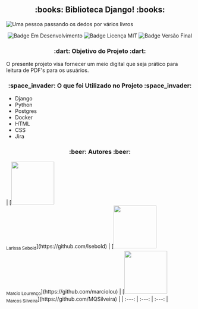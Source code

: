 <h2 align="center"> :books: Biblioteca Django! :books: </h2>

![Uma pessoa passando os dedos por vários livros](https://gifs.eco.br/wp-content/uploads/2022/10/gifs-de-leitura-6.gif)

<p align="center">
<img src="https://img.shields.io/badge/Status-Em%20Desenvolvimento-brightgreen" alt="Badge Em Desenvolvimento"/>
<img src="https://img.shields.io/badge/Licen%C3%A7a-MIT-brightgreen" alt="Badge Licença MIT"/>
<img src="https://img.shields.io/badge/Vers%C3%A3o%20Final-Janeiro%2F23-blue" alt="Badge Versão Final"/>
</p>

<h3 align="center">:dart: Objetivo do Projeto :dart:</h3>

<p>O presente projeto visa fornecer um meio digital que seja prático para leitura de PDF's para os usuários.</p>

<h3 align="center">:space_invader: O que foi Utilizado no Projeto :space_invader:</h3>
<ul>
    <li>Django</li>
    <li>Python</li>
    <li>Postgres</li>
    <li>Docker</li>
    <li>HTML</li>
    <li>CSS</li>
    <li>Jira</li>
</ul>

<h3 align="center">:beer: Autores :beer:</h3>
| [<img src="https://scontent.ffln4-1.fna.fbcdn.net/v/t1.6435-9/65177100_2531930603525297_1687475406304706560_n.jpg?_nc_cat=105&ccb=1-7&_nc_sid=09cbfe&_nc_eui2=AeG_4kvPHSeUobdK6GBlhl5Fo8BsmyLb7lqjwGybItvuWpMf5N40AkiCEI70WQit9OwMwIwyLqwQ0mGpYKNAcwP4&_nc_ohc=O62P_qHuHtIAX-BXBNd&_nc_ht=scontent.ffln4-1.fna&oh=00_AfAcfumYPkBY7XbdLQ24OUnOnDxaeY7l35PT75FxkY2FUw&oe=63F15644" width=115><br><sub>Larissa Sebold</sub>](https://github.com/lsebold) |  [<img src="https://scontent.ffln4-1.fna.fbcdn.net/v/t39.30808-6/287952833_5014317025333434_6162475166513083930_n.jpg?_nc_cat=102&ccb=1-7&_nc_sid=09cbfe&_nc_eui2=AeEsXQ_obIdFLQyV-a0eD3nFm84mY8bUy36bziZjxtTLfny0eSgkJji_uwpVihe3jBhd6GgRQf8e0ORLcytL-hVr&_nc_ohc=b0AF1C9kjXQAX_gbjzx&tn=Wvgybcya26uXoZA3&_nc_ht=scontent.ffln4-1.fna&oh=00_AfCB1WiQ5KRDBKp91J2t1LNlO6Ch_FlzgageLi_xqkdZDA&oe=63CE428A" width=115><br><sub>Marcio Lourenço</sub>](https://github.com/marciolou) |  [<img src="https://avatars.githubusercontent.com/u/113144009?v=4" width=115><br><sub>Marcos Silveira</sub>](https://github.com/MQSilveira) |
| :---: | :---: | :---: |